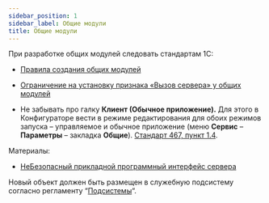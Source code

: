 ```yaml
---
sidebar_position: 1
sidebar_label: Общие модули
title: Общие модули
---
```

При разработке общих модулей следовать стандартам 1С:

* [Правила создания общих модулей](https://its.1c.ru/db/v8std/content/469/hdoc)

* [Ограничение на установку признака «Вызов сервера» у общих модулей](https://its.1c.ru/db/v8std/content/679/hdoc)

* Не забывать про галку **Клиент (Обычное приложение).** Для этого в Конфигураторе вести в режиме редактирования для обоих режимов запуска – управляемое и обычное приложение (меню **Сервис** – **Параметры** – закладка **Общие**). [Стандарт 467, пункт 1.4](https://its.1c.ru/db/v8std#content:467:hdoc).

Материалы:

* [НеБезопасный прикладной программный интерфейс сервера](https://infostart.ru/1c/articles/1615125/)

Новый объект должен быть размещен в служебную подсистему согласно регламенту “[Подсистемы](subsystem.md)“.
